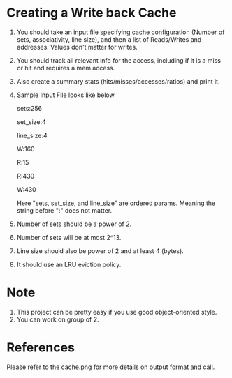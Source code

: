 # Creating a Write back Cache

1. You should take an input file specifying cache configuration (Number of sets, associativity, line size), and then a list of Reads/Writes and addresses. 
Values don't matter for writes. 

2. You should track all relevant info for the access, including if it is a miss or hit and requires a mem access. 

3. Also create a summary stats (hits/misses/accesses/ratios) and print it. 

4. Sample Input File looks like below

    sets:256

    set_size:4

    line_size:4

    W:160

    R:15

    R:430

    W:430 

    Here "sets, set_size, and line_size" are ordered params. Meaning the string before ":" does not matter.

5. Number of sets should be a power of 2. 

6. Number of sets will be at most 2^13.

7. Line size should also be power of 2 and at least 4 (bytes).

8. It should use an LRU eviction policy.


# Note
1. This project can be pretty easy if you use good object-oriented style.
2. You can work on group of 2.

# References
Please refer to the cache.png for more details on output format and call.
